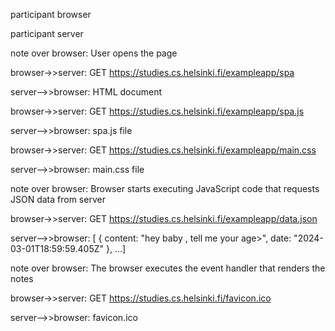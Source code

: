 participant browser

participant server

note over browser: User opens the page

browser->>server: GET https://studies.cs.helsinki.fi/exampleapp/spa

server-->>browser: HTML document

browser->>server: GET https://studies.cs.helsinki.fi/exampleapp/spa.js

server-->>browser: spa.js file

browser->>server: GET https://studies.cs.helsinki.fi/exampleapp/main.css

server-->>browser: main.css file

note over browser: Browser starts executing JavaScript code that requests JSON data from server

browser->>server: GET https://studies.cs.helsinki.fi/exampleapp/data.json

server-->>browser: [ { content: "hey baby , tell me your age>", date: "2024-03-01T18:59:59.405Z" }, ...]

note over browser: The browser executes the event handler that renders the notes

browser->>server: GET https://studies.cs.helsinki.fi/favicon.ico

server-->>browser: favicon.ico
